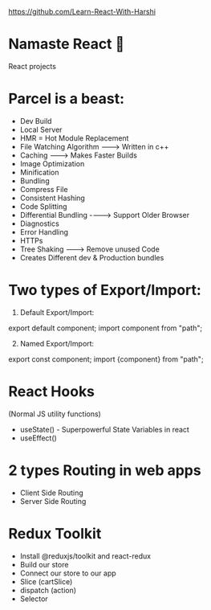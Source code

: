 https://github.com/Learn-React-With-Harshi


# Namaste React 🚀

React projects

# Parcel is a beast:

- Dev Build
- Local Server
- HMR = Hot Module Replacement
- File Watching Algorithm ---> Written in c++
- Caching ---> Makes Faster Builds
- Image Optimization
- Minification
- Bundling
- Compress File
- Consistent Hashing
- Code Splitting
- Differential Bundling ----> Support Older Browser
- Diagnostics
- Error Handling
- HTTPs
- Tree Shaking ---> Remove unused Code
- Creates Different dev & Production bundles

# Two types of Export/Import:

1. Default Export/Import:

export default component;
import component from "path";

2. Named Export/Import:

export const component;
import {component} from "path";

# React Hooks

(Normal JS utility functions)

- useState() - Superpowerful State Variables in react
- useEffect()

# 2 types Routing in web apps

- Client Side Routing
- Server Side Routing


# Redux Toolkit 
- Install @reduxjs/toolkit and react-redux
- Build our store
- Connect our store to our app
- Slice (cartSlice)
- dispatch (action)
- Selector